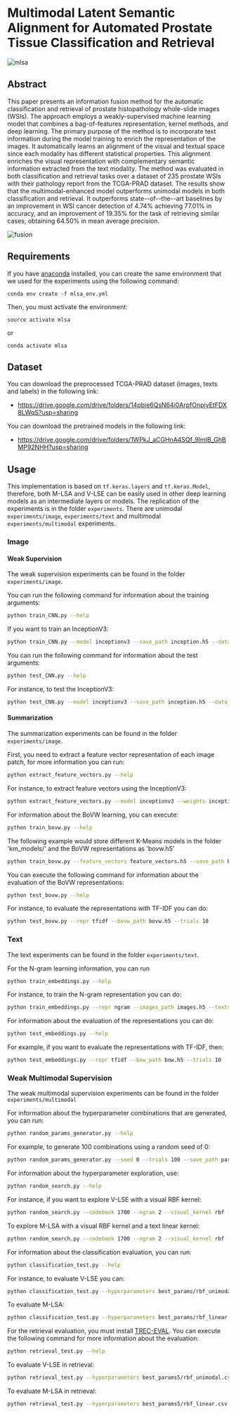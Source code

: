 # Multimodal Latent Semantic Alignment for Automated Prostate Tissue Classification and Retrieval

![mlsa](https://raw.githubusercontent.com/larajuse/Resources/f6fef253e70798db0901108b730b33036e64af30/mlsa/mlsa.svg)

## Abstract

This paper presents an information fusion method for the automatic classification and retrieval of prostate histopathology whole-slide images (WSIs). The approach employs a weakly-supervised machine learning model that combines a bag-of-features representation, kernel methods, and deep learning. The primary purpose of the method is to incorporate text information during the model training to enrich the representation of the images. It automatically learns an alignment of the visual and textual space since each modality has different statistical properties. This alignment enriches the visual representation with complementary semantic information extracted from the text modality. The method was evaluated in both classification and retrieval tasks over a dataset of 235 prostate WSIs with their pathology report from the TCGA-PRAD dataset. The results show that the multimodal-enhanced model outperforms unimodal models in both classification and retrieval. It outperforms state--of--the--art baselines by an improvement in WSI cancer detection of 4.74% achieving 77.01% in accuracy, and an improvement of 19.35% for the task of retrieving similar cases, obtaining 64.50% in mean average precision.

![fusion](https://raw.githubusercontent.com/larajuse/Resources/f6fef253e70798db0901108b730b33036e64af30/mlsa/fusion.svg)

## Requirements

If you have [anaconda](https://www.anaconda.com/) installed, you can create the same environment that we used for the experiments using the following command:

```
conda env create -f mlsa_env.yml
```

Then, you must activate the environment:

```
source activate mlsa
```

or 

```
conda activate mlsa
```

## Dataset

You can download the preprocessed TCGA-PRAD dataset (images, texts and labels) in the following link:

* https://drive.google.com/drive/folders/14pbie6QsN64i0ArpfOnpiyEtFDX8LWqS?usp=sharing

You can download the pretrained models in the following link:

* https://drive.google.com/drive/folders/1WPkJ_aCGHnA4SQf_9lmIB_GhBMP92NHH?usp=sharing

## Usage 

This implementation is based on `tf.keras.layers` and `tf.keras.Model`, therefore, both M-LSA and V-LSE can be easily used in other deep learning models as an intermediate layers or models. The replication of the experiments is in the folder `experiments`. There are unimodal `experiments/image`, `experiments/text` and multimodal `experiments/multimodal` experiments.

### Image

#### Weak Supervision

The weak supervision experiments can be found in the folder `experiments/image`.

You can run the following command for information about the training arguments:

```sh
python train_CNN.py --help
```

If you want to train an InceptionV3:

```sh
python train_CNN.py --model inceptionv3 --save_path inception.h5 --data_path images.h5
```

You can run the following command for information about the test arguments:

```sh
python test_CNN.py --help
```

For instance, to test the InceptionV3:

```sh
python test_CNN.py --model inceptionv3 --save_path inception.h5 --data_path images.h5
```

#### Summarization

The summarization experiments can be found in the folder `experiments/image`.

First, you need to extract a feature vector representation of each image patch, for more information you can run:

```sh
python extract_feature_vectors.py --help
```

For instance, to extract feature vectors using the InceptionV3:

```sh
python extract_feature_vectors.py --model inceptionv3 --weights inception.h5 --data_path images.h5 --save_path feature_vectors.h5
```

For information about the BoVW learning, you can execute:

```sh
python train_bovw.py --help
```

The following example would store different K-Means models in the folder 'km_models/' and the BoVW representations as 'bovw.h5'

```sh
python train_bovw.py --feature_vectors feature_vectors.h5 --save_path bovw.h5 --model_path km_models
```

You can execute the following command for information about the evaluation of the BoVW representations:

```sh
python test_bovw.py --help
```

For instance, to evaluate the representations with TF-IDF you can do:

```sh
python test_bovw.py --repr tfidf --bovw_path bovw.h5 --trials 10
```

### Text

The text experiments can be found in the folder `experiments/text`.

For the N-gram learning information, you can run

```sh
python train_embeddings.py --help
```

For instance, to train the N-gram representation you can do:

```sh
python train_embeddings.py --repr ngram --images_path images.h5 --texts_path reports_txt/ --save_path bow.h5
```

For information about the evaluation of the representations you can do:

```sh
python test_embeddings.py --help
```

For example, if you want to evaluate the representations with TF-IDF, then:

```sh
python test_embeddings.py --repr tfidf --bow_path bow.h5 --trials 10
```

### Weak Multimodal Supervision

The weak multimodal supervision experiments can be found in the folder `experiments/multimodal`

For information about the hyperparameter combinations that are generated, you can run:

```sh
python random_params_generator.py --help
```

For example, to generate 100 combinations using a random seed of 0:

```sh
python random_params_generator.py --seed 0 --trials 100 --save_path params.csv
```

For information about the hyperparameter exploration, use:

```sh
python random_search.py --help
```

For instance, if you want to explore V-LSE with a visual RBF kernel:

```sh
python random_search.py --codebook 1700 --ngram 2 --visual_kernel rbf --hyperparameters params.csv --training_type unimodal  --classification_type binary --bovw_path bovw.h5 --bow_path bow.h5 --save_path best_params/rbf_unimodal.csv
```

To explore M-LSA with a visual RBF kernel and a text linear kernel:

```sh
python random_search.py --codebook 1700 --ngram 2 --visual_kernel rbf --text_kernel linear --hyperparameters params.csv --training_type multimodal  --classification_type binary --bovw_path bovw.h5 --bow_path bow.h5 --save_path best_params/rbf_linear.csv
```

For information about the classification evaluation, you can run:

```sh
python classification_test.py --help
```

For instance, to evaluate V-LSE you can:

```sh
python classification_test.py --hyperparameters best_params/rbf_unimodal.csv --training_type unimodal --classification_type binary --bovw_path bovw.h5 --trials 10
```

To evaluate M-LSA:

```sh
python classification_test.py --hyperparameters best_params/rbf_linear.csv --training_type multimodal --classification_type binary --bovw_path bovw.h5 --bow_path bow.h5 --trials 10
```

For the retrieval evaluation, you must install [TREC-EVAL](https://github.com/usnistgov/trec_eval). You can execute the following command for more information about the evaluation:

```sh
python retrieval_test.py --help
```

To evaluate V-LSE in retrieval:

```sh
python retrieval_test.py --hyperparameters best_params5/rbf_unimodal.csv --training_type unimodal --retrieval_type Y --bovw_path bovw.h5 --trials 10
```

To evaluate M-LSA in retrieval:

```sh
python retrieval_test.py --hyperparameters best_params5/rbf_linear.csv --training_type multimodal --retrieval_type Y --bovw_path bovw.h5 --bow_path bow.h5 --trials 10
```




















